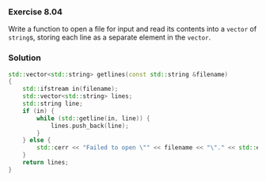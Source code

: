 ### Exercise 8.04

Write a function to open a file for input and read its contents into a `vector`
of `string`s, storing each line as a separate element in the `vector`.

### Solution

```cpp
std::vector<std::string> getlines(const std::string &filename)
{
    std::ifstream in(filename);
    std::vector<std::string> lines;
    std::string line;
    if (in) {
        while (std::getline(in, line)) {
            lines.push_back(line);
        }
    } else {
        std::cerr << "Failed to open \"" << filename << "\"." << std::endl;
    }
    return lines;
}
```

